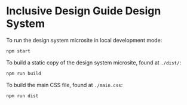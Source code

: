 # Inclusive Design Guide Design System

To run the design system microsite in local development mode:

```bash
npm start
```

To build a static copy of the design system microsite, found at `./dist/`:

```bash
npm run build
```

To build the main CSS file, found at `./main.css`:

```bash
npm run dist
```
